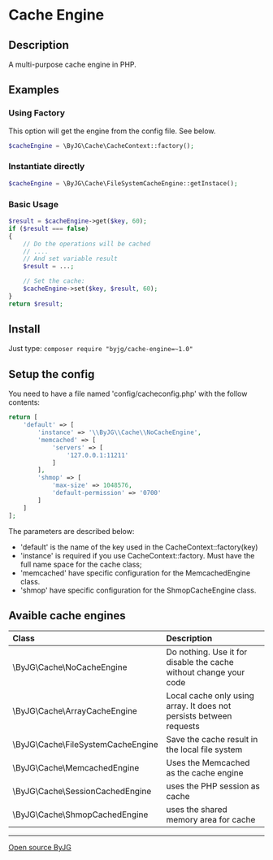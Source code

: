 # Cache Engine

## Description

A multi-purpose cache engine in PHP.

## Examples

### Using Factory

This option will get the engine from the config file. See below.

```php
$cacheEngine = \ByJG\Cache\CacheContext::factory();
```

### Instantiate directly

```php
$cacheEngine = \ByJG\Cache\FileSystemCacheEngine::getInstace();
```

### Basic Usage

```php
$result = $cacheEngine->get($key, 60);
if ($result === false)
{
    // Do the operations will be cached
    // ....
    // And set variable result
    $result = ...;

    // Set the cache:
    $cacheEngine->set($key, $result, 60);
}
return $result;
```

## Install

Just type: `composer require "byjg/cache-engine=~1.0"`

## Setup the config

You need to have a file named 'config/cacheconfig.php' with the follow contents:

```php
return [
    'default' => [
        'instance' => '\\ByJG\\Cache\\NoCacheEngine',
        'memcached' => [
            'servers' => [
                '127.0.0.1:11211'
            ]
        ],
        'shmop' => [
            'max-size' => 1048576,
            'default-permission' => '0700'
        ]
    ]
];
```

The parameters are described below:
* 'default' is the name of the key used in the CacheContext::factory(key)
* 'instance' is required if you use CacheContext::factory. Must have the full name space for the cache class;
* 'memcached' have specific configuration for the MemcachedEngine class. 
* 'shmop' have specific configuration for the ShmopCacheEngine class.


## Avaible cache engines

| Class                             | Description                                                         |
|:----------------------------------|:--------------------------------------------------------------------|
| \ByJG\Cache\NoCacheEngine         | Do nothing. Use it for disable the cache without change your code   |
| \ByJG\Cache\ArrayCacheEngine      | Local cache only using array. It does not persists between requests |
| \ByJG\Cache\FileSystemCacheEngine | Save the cache result in the local file system                      |
| \ByJG\Cache\MemcachedEngine       | Uses the Memcached as the cache engine                              |
| \ByJG\Cache\SessionCachedEngine   | uses the PHP session as cache                                       |
| \ByJG\Cache\ShmopCachedEngine     | uses the shared memory area for cache                               |



----
[Open source ByJG](http://opensource.byjg.com)
